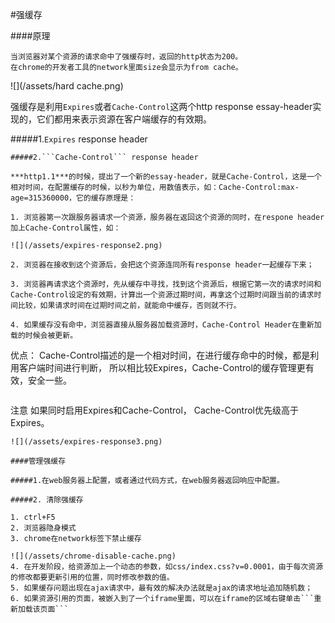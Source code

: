 #强缓存


####原理

```
当浏览器对某个资源的请求命中了强缓存时，返回的http状态为200。
在chrome的开发者工具的network里面size会显示为from cache。
```
![](/assets/hard cache.png)

强缓存是利用```Expires```或者```Cache-Control```这两个http response essay-header实现的，它们都用来表示资源在客户端缓存的有效期。

#####1.```Expires``` response header


```
#####2.```Cache-Control``` response header

***http1.1***的时候，提出了一个新的essay-header，就是Cache-Control，这是一个相对时间，在配置缓存的时候，以秒为单位，用数值表示，如：Cache-Control:max-age=315360000，它的缓存原理是：

1. 浏览器第一次跟服务器请求一个资源，服务器在返回这个资源的同时，在respone header加上Cache-Control属性，如：

![](/assets/expires-response2.png)

2. 浏览器在接收到这个资源后，会把这个资源连同所有response header一起缓存下来；

3. 浏览器再请求这个资源时，先从缓存中寻找，找到这个资源后，根据它第一次的请求时间和Cache-Control设定的有效期，计算出一个资源过期时间，再拿这个过期时间跟当前的请求时间比较，如果请求时间在过期时间之前，就能命中缓存，否则就不行。

4. 如果缓存没有命中，浏览器直接从服务器加载资源时，Cache-Control Header在重新加载的时候会被更新。

```
优点：
Cache-Control描述的是一个相对时间，在进行缓存命中的时候，都是利用客户端时间进行判断，
所以相比较Expires，Cache-Control的缓存管理更有效，安全一些。
```

```
注意
如果同时启用Expires和Cache-Control， Cache-Control优先级高于Expires。
```
![](/assets/expires-response3.png)

####管理强缓存

#####1.在web服务器上配置，或者通过代码方式，在web服务器返回响应中配置。

#####2. 清除强缓存

1. ctrl+F5
2. 浏览器隐身模式
3. chrome在network标签下禁止缓存

![](/assets/chrome-disable-cache.png)
4. 在开发阶段，给资源加上一个动态的参数，如css/index.css?v=0.0001，由于每次资源的修改都要更新引用的位置，同时修改参数的值。
5. 如果缓存问题出现在ajax请求中，最有效的解决办法就是ajax的请求地址追加随机数；
6. 如果资源引用的页面，被嵌入到了一个iframe里面，可以在iframe的区域右键单击```重新加载该页面```